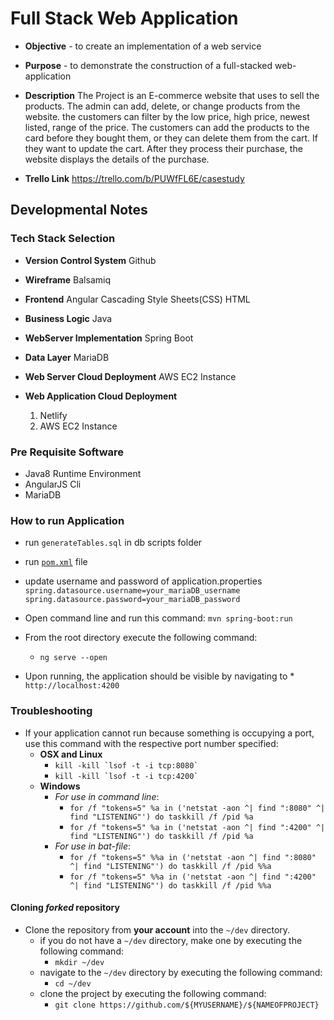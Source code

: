 # Full Stack Web Application

* **Objective** - to create an implementation of a web service
* **Purpose** - to demonstrate the construction of a full-stacked web-application

* **Description**
	The Project is an E-commerce website that uses to sell the products. The admin can add, delete, or change products from the website.  the customers can filter by the low price, high price, newest listed, range of the price. The customers can add the products to the card before they bought them, or they can delete them from the cart. If they want to update the cart.  After they process their purchase, the website displays the details of the purchase.
	
* **Trello Link**
    https://trello.com/b/PUWfFL6E/casestudy

## Developmental Notes

### Tech Stack Selection
  * **Version Control System**
    Github
    
  * **Wireframe**
    Balsamiq
    
  * **Frontend**
    Angular Cascading Style Sheets(CSS) HTML
    
  * **Business Logic**
    Java
    
  * **WebServer Implementation**
    Spring Boot
 
  * **Data Layer**
    MariaDB

  * **Web Server Cloud Deployment**
    AWS EC2 Instance
  
  * **Web Application Cloud Deployment**
    1. Netlify
    2. AWS EC2 Instance

### Pre Requisite Software
* Java8 Runtime Environment
* AngularJS Cli
* MariaDB
  
### How to run Application
* run `generateTables.sql` in db scripts folder
* run [`pom.xml`](./backend/case-study-ecommerce/pom.xml) file
* update username and password of application.properties
`spring.datasource.username=your_mariaDB_username
 spring.datasource.password=your_mariaDB_password`
 
* Open command line and run this command:
    `mvn spring-boot:run`
* From the root directory execute the following command:
    * `ng serve --open`
* Upon running, the application should be visible by navigating to       * `http://localhost:4200`

### Troubleshooting
* If your application cannot run because something is occupying a port, use this command with the respective port number specified:
    * **OSX and Linux**
	    * ``kill -kill `lsof -t -i tcp:8080` ``
	    * ``kill -kill `lsof -t -i tcp:4200` ``
    * **Windows**
        * _For use in command line_:
            * `for /f "tokens=5" %a in ('netstat -aon ^| find ":8080" ^| find "LISTENING"') do taskkill /f /pid %a`
            * `for /f "tokens=5" %a in ('netstat -aon ^| find ":4200" ^| find "LISTENING"') do taskkill /f /pid %a`
        * _For use in bat-file_:
            * `for /f "tokens=5" %%a in ('netstat -aon ^| find ":8080" ^| find "LISTENING"') do taskkill /f /pid %%a`
            * `for /f "tokens=5" %%a in ('netstat -aon ^| find ":4200" ^| find "LISTENING"') do taskkill /f /pid %%a` 
	    
#### Cloning _forked_ repository
* Clone the repository from **your account** into the `~/dev` directory.
  * if you do not have a `~/dev` directory, make one by executing the following command:
    * `mkdir ~/dev`
  * navigate to the `~/dev` directory by executing the following command:
    * `cd ~/dev`
  * clone the project by executing the following command:
    * `git clone https://github.com/${MYUSERNAME}/${NAMEOFPROJECT}`
